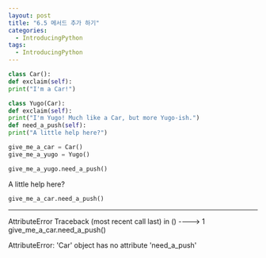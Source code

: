 ```yaml
---
layout: post
title: "6.5 메서드 추가 하기"
categories:
  - IntroducingPython
tags:
  - IntroducingPython
---
```


```python
class Car():
def exclaim(self):
print("I'm a Car!")
```
```python
class Yugo(Car):
def exclaim(self):
print("I'm Yugo! Much like a Car, but more Yugo-ish.")
def need_a_push(self):
print("A little help here?")
```
```python
give_me_a_car = Car()
give_me_a_yugo = Yugo()
```
```python
give_me_a_yugo.need_a_push()
```
A little help here?
```python
give_me_a_car.need_a_push()
```
---------------------------------------------------------------------
AttributeError                      Traceback (most recent call last)
<ipython-input-6-25de065dd6f4> in <module>()
----> 1 give_me_a_car.need_a_push()
                                                            
AttributeError: 'Car' object has no attribute 'need_a_push'
